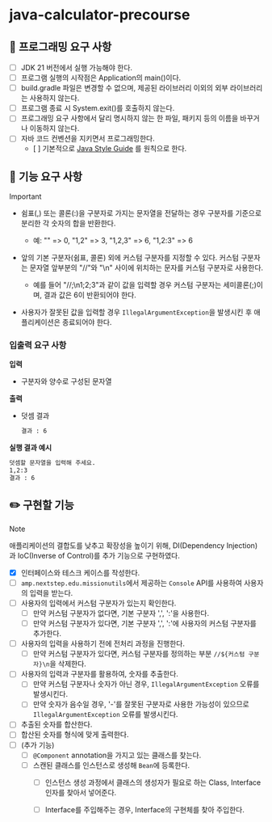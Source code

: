 # java-calculator-precourse

## 🎯 프로그래밍 요구 사항

- [ ] JDK 21 버전에서 실행 가능해야 한다.
- [ ] 프로그램 실행의 시작점은 Application의 main()이다.
- [ ] build.gradle 파일은 변경할 수 없으며, 제공된 라이브러리 이외의 외부 라이브러리는 사용하지 않는다.
- [ ] 프로그램 종료 시 System.exit()를 호출하지 않는다.
- [ ] 프로그래밍 요구 사항에서 달리 명시하지 않는 한 파일, 패키지 등의 이름을 바꾸거나 이동하지 않는다.
- [ ] 자바 코드 컨벤션을 지키면서 프로그래밍한다.
	- [ ] 
	  기본적으로 [Java Style Guide](https://github.com/woowacourse/woowacourse-docs/blob/main/styleguide/java)
	  를 원칙으로 한다.

## 🚀 기능 요구 사항

> [!IMPORTANT]
> - 쉼표(,) 또는 콜론(:)을 구분자로 가지는 문자열을 전달하는 경우 구분자를 기준으로 분리한 각 숫자의 합을 반환한다.
>     - 예: "" => 0, "1,2" => 3, "1,2,3" => 6, "1,2:3" => 6
>
> - 앞의 기본 구분자(쉼표, 콜론) 외에 커스텀 구분자를 지정할 수 있다. 커스텀 구분자는 문자열 앞부분의 "//"와 "\n" 사이에 위치하는 문자를 커스텀 구분자로 사용한다.
>     - 예를 들어 "//;\n1;2;3"과 같이 값을 입력할 경우 커스텀 구분자는 세미콜론(;)이며, 결과 값은 6이 반환되어야 한다.
>
> - 사용자가 잘못된 값을 입력할 경우 `IllegalArgumentException`을 발생시킨 후 애플리케이션은 종료되어야 한다.

### 입출력 요구 사항

**입력**

- 구분자와 양수로 구성된 문자열

**출력**

- 덧셈 결과

  ```bash
  결과 : 6
  ```

**실행 결과 예시**

```bash
덧셈할 문자열을 입력해 주세요.
1,2:3
결과 : 6
```

## ✏️ 구현할 기능

> [!NOTE]
> 애플리케이션의 결합도를 낮추고 확장성을 높이기 위해, DI(Dependency Injection)과 IoC(Inverse of Control)를 추가 기능으로 구현하였다.

- [x] 인터페이스와 테스크 케이스를 작성한다. 
- [ ] `amp.nextstep.edu.missionutils`에서 제공하는 `Console` API를 사용하여 사용자의 입력을 받는다.
- [ ] 사용자의 입력에서 커스텀 구분자가 있는지 확인한다.
	- [ ] 만약 커스텀 구분자가 없다면, 기본 구분자 ',', ':'을 사용한다.
	- [ ] 만약 커스텀 구분자가 있다면, 기본 구분자 ',', ':'에 사용자의 커스텀 구분자를 추가한다.
- [ ] 사용자의 입력을 사용하기 전에 전처리 과정을 진행한다.
	- [ ] 만약 커스텀 구분자가 있다면, 커스텀 구분자를 정의하는 부분 `//${커스텀 구분자}\n`을 삭제한다.
- [ ] 사용자의 입력과 구분자를 활용하여, 숫자를 추출한다.
	- [ ] 만약 커스텀 구분자나 숫자가 아닌 경우, `IllegalArgumentException` 오류를 발생시킨다.
	- [ ] 만약 숫자가 음수일 경우, '-'를 잘못된 구분자로 사용한 가능성이 있으므로 `IllegalArgumentException` 오류를 발생시킨다.
- [ ] 추출된 숫자를 합산한다.
- [ ] 합산된 숫자를 형식에 맞게 출력한다.
- [ ] (추가 기능)
	- [ ] `@Component` annotation을 가지고 있는 클래스를 찾는다.
	- [ ] 스캔된 클래스를 인스턴스로 생성해 `Bean`에 등록한다.
		- [ ] 인스턴스 생성 과정에서 클래스의 생성자가 필요로 하는 Class, Interface 인자를 찾아서 넣어준다.
		- [ ] Interface를 주입해주는 경우, Interface의 구현체를 찾아 주입한다.

